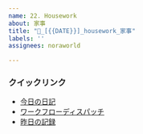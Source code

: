 ```yaml
---
name: 22. Housework
about: 家事
title: "🧼_[{{DATE}}]_housework_家事"
labels: ''
assignees: noraworld

---
```


### クイックリンク
* [今日の日記]([{{MAIN_REPO_TODAY_URL}}])
* [ワークフローディスパッチ](https://github.com/noraworld/diary-templates-assistant/actions/workflows/housework.yml)
* [昨日の記録](https://github.com/noraworld/diary-templates/blob/main/templates/housework/[{{YESTERDAY_YEAR}}]/[{{YESTERDAY_MONTH}}]/[{{YESTERDAY_DATE}}]-.md)
